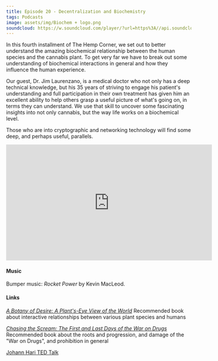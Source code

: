```yaml
---
title: Episode 20 - Decentralization and Biochemistry
tags: Podcasts
image: assets/img/Biochem + logo.png
soundcloud: https://w.soundcloud.com/player/?url=https%3A//api.soundcloud.com/tracks/321969104
---
```

In this fourth installment of The Hemp Corner, we set out to better understand the amazing biochemical relationship between the human species and the cannabis plant. To get very far we have to break out some understanding of biochemical interactions in general and how they influence the human experience. 

Our guest, Dr. Jim Laurenzano, is a medical doctor who not only has a deep technical knowledge, but his 35 years of striving to engage his patient's understanding and full participation in their own treatment has given him an excellent ability to help others grasp a useful picture of what's going on, in terms they can understand. We use that skill to uncover some fascinating insights into not only cannabis, but the way life works on a biochemical level. 

Those who are into cryptographic and networking technology will find some deep, and perhaps useful, parallels.

<iframe width="560" height="315" src="https://www.youtube.com/embed/O9KSdZzs3r8" frameborder="0" allowfullscreen></iframe>

#### Music

Bumper music: *Rocket Power* by Kevin MacLeod.

#### Links

[*A Botany of Desire: A Plant's-Eye View of the World*](https://www.amazon.com/Botany-Desire-Plants-Eye-View-World/dp/0375760393/ref=sr_1_1?ie=UTF8&qid=1494435482&sr=8-1&keywords=a+botany+of+desire) Recommended book about interactive relationships between various plant species and humans

[*Chasing the Scream: The First and Last Days of the War on Drugs*](https://www.amazon.com/Chasing-Scream-First-Last-Drugs/dp/1620408910/ref=sr_1_1?ie=UTF8&qid=1494435555&sr=8-1&keywords=chasing+the+scream) Recommended book about the roots and progression, and damage of the "War on Drugs", and prohibition in general

[Johann Hari TED Talk](https://www.youtube.com/watch?v=PY9DcIMGxMs)
